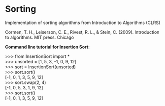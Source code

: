 # Sorting
Implementation of sorting algorithms from Introduction to Algorithms (CLRS)

Cormen, T. H., Leiserson, C. E., Rivest, R. L., & Stein, C. (2009). Introduction to algorithms. MIT press.
Chicago	

**Command line tutorial for Insertion Sort:**

\>>> from InsertionSort import \* <br/>
\>>> unsorted = [1, 5, 3, -1, 0, 9, 12] <br/>
\>>> sort = InsertionSort(unsorted)<br/>
\>>> sort.sort()<br/>
[-1, 0, 1, 3, 5, 9, 12]<br/>
\>>> sort.swap(2, 4)<br/>
[-1, 0, 5, 3, 1, 9, 12]<br/>
\>>> sort.sort()<br/>
[-1, 0, 1, 3, 5, 9, 12]<br/>
